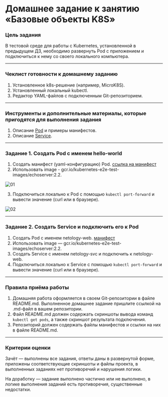 # Домашнее задание к занятию «Базовые объекты K8S»

### Цель задания

В тестовой среде для работы с Kubernetes, установленной в предыдущем ДЗ, необходимо развернуть Pod с приложением и подключиться к нему со своего локального компьютера. 

------

### Чеклист готовности к домашнему заданию

1. Установленное k8s-решение (например, MicroK8S).
2. Установленный локальный kubectl.
3. Редактор YAML-файлов с подключенным Git-репозиторием.

------

### Инструменты и дополнительные материалы, которые пригодятся для выполнения задания

1. Описание [Pod](https://kubernetes.io/docs/concepts/workloads/pods/) и примеры манифестов.
2. Описание [Service](https://kubernetes.io/docs/concepts/services-networking/service/).

------

### Задание 1. Создать Pod с именем hello-world

1. Создать манифест (yaml-конфигурацию) Pod. [ссылка на манифест](https://github.com/perepelitsyn-alexei/devops-netology/blob/711225824ba8ef437dddfdb8f5b759a9ad9d6060/kuber-homeworks/1.2/src/my_pod.yaml)
2. Использовать image - gcr.io/kubernetes-e2e-test-images/echoserver:2.2.

![01](https://github.com/perepelitsyn-alexei/devops-netology/assets/105611781/d9c7f56c-2b18-4ee3-a248-c4340362d27e)

3. Подключиться локально к Pod с помощью `kubectl port-forward` и вывести значение (curl или в браузере).

![02](https://github.com/perepelitsyn-alexei/devops-netology/assets/105611781/46ef5393-5e26-491d-8742-745dbc013290)

------

### Задание 2. Создать Service и подключить его к Pod

1. Создать Pod с именем netology-web. [манифест](https://github.com/perepelitsyn-alexei/devops-netology/blob/b63301735d757c2bb363239b0be72c10959e4ded/kuber-homeworks/1.2/src/netology-web.yaml)
2. Использовать image — gcr.io/kubernetes-e2e-test-images/echoserver:2.2.
3. Создать Service с именем netology-svc и подключить к netology-web.
4. Подключиться локально к Service с помощью `kubectl port-forward` и вывести значение (curl или в браузере).

------

### Правила приёма работы

1. Домашняя работа оформляется в своем Git-репозитории в файле README.md. Выполненное домашнее задание пришлите ссылкой на .md-файл в вашем репозитории.
2. Файл README.md должен содержать скриншоты вывода команд `kubectl get pods`, а также скриншот результата подключения.
3. Репозиторий должен содержать файлы манифестов и ссылки на них в файле README.md.

------

### Критерии оценки
Зачёт — выполнены все задания, ответы даны в развернутой форме, приложены соответствующие скриншоты и файлы проекта, в выполненных заданиях нет противоречий и нарушения логики.

На доработку — задание выполнено частично или не выполнено, в логике выполнения заданий есть противоречия, существенные недостатки.

